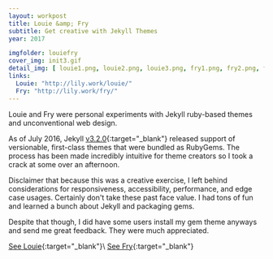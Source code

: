 ```yaml
---
layout: workpost
title: Louie &amp; Fry
subtitle: Get creative with Jekyll Themes
year: 2017

imgfolder: louiefry
cover_img: init3.gif
detail_img: [ louie1.png, louie2.png, louie3.png, fry1.png, fry2.png, fry3.png, fry4.png ]
links:
  Louie: "http://lily.work/louie/"
  Fry: "http://lily.work/fry/"
---
```


Louie and Fry were personal experiments with Jekyll ruby-based themes and unconventional web design.

As of July 2016, Jekyll [v3.2.0][version]{:target="_blank"} released support of versionable, first-class themes that were bundled as RubyGems. The process has been made incredibly intuitive for theme creators so I took a crack at some over an afternoon.

Disclaimer that because this was a creative exercise, I left behind considerations for responsiveness, accessibility, performance, and edge case usages. Certainly don't take these past face value. I had tons of fun and learned a bunch about Jekyll and packaging gems.

Despite that though, I did have some users install my gem theme anyways and send me great feedback. They were much appreciated.

[See Louie](http://lily.work/louie/){:target="_blank"}\\
[See Fry](http://lily.work/fry/){:target="_blank"}

[version]: https://jekyllrb.com/news/2016/07/26/jekyll-3-2-0-released/
